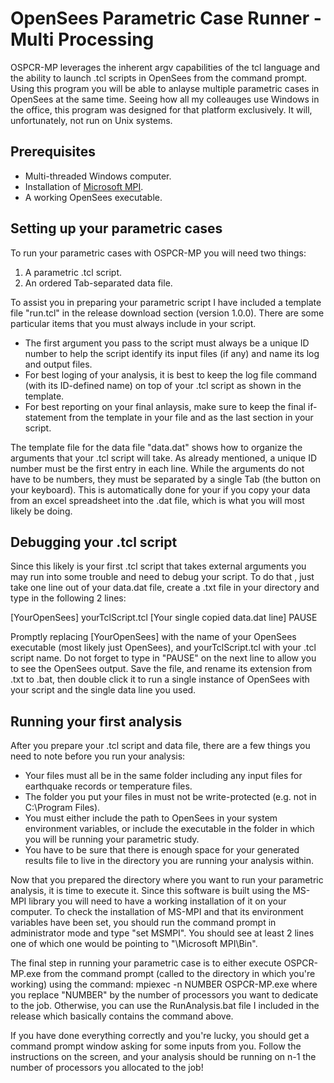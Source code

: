 # OpenSees Parametric Case Runner - Multi Processing
OSPCR-MP leverages the inherent argv capabilities of the tcl language and the ability to launch .tcl scripts in OpenSees from the command prompt. Using this program you will be able to anlayse multiple parametric cases in OpenSees at the same time. Seeing how all my colleauges use Windows in the office, this program was designed for that platform exclusively. It will, unfortunately, not run on Unix systems. 

## Prerequisites
- Multi-threaded Windows computer.
- Installation of [Microsoft MPI][1].
- A working OpenSees executable.

## Setting up your parametric cases
To run your parametric cases with OSPCR-MP you will need two things:
1. A parametric .tcl script.
2. An ordered Tab-separated data file.

To assist you in preparing your parametric script I have included a template file "run.tcl" in the release download section (version 1.0.0). There are some particular items that you must always include in your script. 
- The first argument you pass to the script must always be a unique ID number to help the script identify its input files (if any) and name its log and output files.
- For best loging of your analysis, it is best to keep the log file command (with its ID-defined name) on top of your .tcl script as shown in the template.
- For best reporting on your final anlaysis, make sure to keep the final if-statement from the template in your file and as the last section in your script.

The template file for the data file "data.dat" shows how to organize the arguments that your .tcl script will take. As already mentioned, a unique ID number must be the first entry in each line. While the arguments do not have to be numbers, they must be separated by a single Tab (the button on your keyboard). This is automatically done for your if you copy your data from an excel spreadsheet into the .dat file, which is what you will most likely be doing. 

## Debugging your .tcl script
Since this likely is your first .tcl script that takes external arguments you may run into some trouble and need to debug your script. To do that , just take one line out of your data.dat file, create a .txt file in your directory and type in the following 2 lines:

[YourOpenSees] yourTclScript.tcl [Your single copied data.dat line]
PAUSE

Promptly replacing [YourOpenSees] with the name of your OpenSees executable (most likely just OpenSees), and yourTclScript.tcl with your .tcl script name. Do not forget to type in "PAUSE" on the next line to allow you to see the OpenSees output. Save the file, and rename its extension from .txt to .bat, then double click it to run a single instance of OpenSees with your script and the single data line you used.

## Running your first analysis
After you prepare your .tcl script and data file, there are a few things you need to note before you run your analysis:
- Your files must all be in the same folder including any input files for earthquake records or temperature files.
- The folder you put your files in must not be write-protected (e.g. not in C:\Program Files). 
- You must either include the path to OpenSees in your system environment variables, or include the executable in the folder in which you will be running your parametric study.
- You have to be sure that there is enough space for your generated results file to live in the directory you are running your analysis within. 

Now that you prepared the directory where you want to run your parametric analysis, it is time to execute it. Since this software is built using the MS-MPI library you will need to have a working installation of it on your computer. To check the installation of MS-MPI and that its environment variables have been set, you should run the command prompt in administrator mode and type "set MSMPI". You should see at least 2 lines one of which one would be pointing to "\\Microsoft MPI\Bin". 

The final step in running your parametric case is to either execute OSPCR-MP.exe from the command prompt (called to the directory in which you're working) using the command:
mpiexec -n NUMBER OSPCR-MP.exe
where you replace "NUMBER" by the number of processors you want to dedicate to the job. Otherwise, you can use the RunAnalysis.bat file I included in the release which basically contains the command above. 

If you have done everything correctly and you're lucky, you should get a command prompt window asking for some inputs from you. Follow the instructions on the screen, and  your analysis should be running on n-1 the number of processors you allocated to the job!




[1]: https://www.microsoft.com/en-us/download/details.aspx?id=100593
